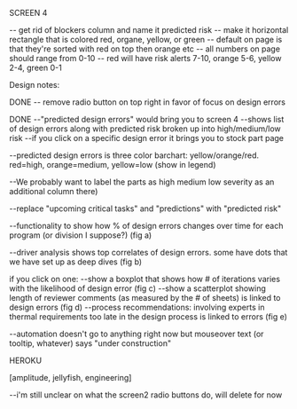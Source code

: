 
SCREEN 4

-- get rid of blockers column and name it predicted risk
-- make it horizontal rectangle that is colored red, organe, yellow, or green
-- default on page is that they're sorted with red on top then orange etc
-- all numbers on page should range from 0-10
-- red will have risk alerts 7-10, orange 5-6, yellow 2-4, green 0-1

Design notes:

DONE -- remove radio button on top right in favor of focus on design errors

DONE --"predicted design errors" would bring you to screen 4
  --shows list of design errors along with predicted risk broken up into high/medium/low risk
  --if you click on a specific design error it brings you to stock part page

--predicted design errors is three color barchart: yellow/orange/red. red=high, orange=medium, yellow=low (show in legend)

--We probably want to label the parts as high medium low severity as an additional column there)

--replace "upcoming critical tasks" and "predictions" with "predicted risk"

--functionality to show how % of design errors changes over time for each program
(or division I suppose?) (fig a)

--driver analysis shows top correlates of design errors. some have dots that we have set up as deep dives (fig b)
  
  if you click on one:
  --show a boxplot that shows how # of iterations varies with the likelihood of design error (fig c)
  --show a scatterplot showing length of reviewer comments (as measured by the # of sheets) is linked to design errors (fig d)
  --process recommendations: involving experts in thermal requirements too late in the design process is linked to errors (fig e)

--automation doesn't go to anything right now but mouseover text (or tooltip, whatever) says "under construction"

HEROKU

[amplitude, jellyfish, engineering]

--i'm still unclear on what the screen2 radio buttons do, will delete for now
